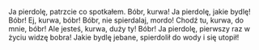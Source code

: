 Ja pierdolę, patrzcie co spotkałem. Bóbr, kurwa! Ja pierdolę, jakie bydlę!
Bóbr! Ej, kurwa, bóbr! Bóbr, nie spierdalaj, mordo! Chodź tu, kurwa, do mnie, bóbr! Ale jesteś, kurwa, duży ty! Bóbr! 
Ja pierdolę, pierwszy raz w życiu widzę bobra! Jakie bydlę jebane, spierdolił do wody i się utopił!
